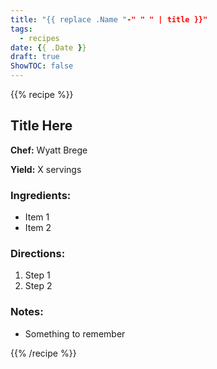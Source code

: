 ```yaml
---
title: "{{ replace .Name "-" " " | title }}"
tags: 
  - recipes
date: {{ .Date }}
draft: true
ShowTOC: false
---
```


{{% recipe %}}

## Title Here

**Chef:** Wyatt Brege  

**Yield:** X servings

### Ingredients:

- Item 1
- Item 2

### Directions:

1. Step 1
2. Step 2

### Notes:

- Something to remember

{{% /recipe %}}

